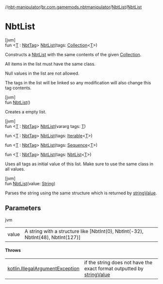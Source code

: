 //[nbt-manipulator](../../../index.md)/[br.com.gamemods.nbtmanipulator](../index.md)/[NbtList](index.md)/[NbtList](-nbt-list.md)

# NbtList

[jvm]\
fun <[T](index.md) : [NbtTag](../-nbt-tag/index.md)> [NbtList](-nbt-list.md)(tags: [Collection](https://kotlinlang.org/api/latest/jvm/stdlib/kotlin.collections/-collection/index.html)<[T](index.md)>)

Constructs a [NbtList](index.md) with the same contents of the given [Collection](https://kotlinlang.org/api/latest/jvm/stdlib/kotlin.collections/-collection/index.html).

All items in the list must have the same class.

Null values in the list are not allowed.

The tags in the list will be linked so any modification will also change this tag contents.

[jvm]\
fun [NbtList](-nbt-list.md)()

Creates a empty list.

[jvm]\
fun <[T](index.md) : [NbtTag](../-nbt-tag/index.md)> [NbtList](-nbt-list.md)(vararg tags: [T](index.md))

fun <[T](index.md) : [NbtTag](../-nbt-tag/index.md)> [NbtList](-nbt-list.md)(tags: [Iterable](https://kotlinlang.org/api/latest/jvm/stdlib/kotlin.collections/-iterable/index.html)<[T](index.md)>)

fun <[T](index.md) : [NbtTag](../-nbt-tag/index.md)> [NbtList](-nbt-list.md)(tags: [Sequence](https://kotlinlang.org/api/latest/jvm/stdlib/kotlin.sequences/-sequence/index.html)<[T](index.md)>)

fun <[T](index.md) : [NbtTag](../-nbt-tag/index.md)> [NbtList](-nbt-list.md)(tags: [NbtList](index.md)<[T](index.md)>)

Uses all tags as initial value of this list. Make sure to use the same class in all values.

[jvm]\
fun [NbtList](-nbt-list.md)(value: [String](https://kotlinlang.org/api/latest/jvm/stdlib/kotlin/-string/index.html))

Parses the string using the same structure which is returned by [stringValue](string-value.md).

## Parameters

jvm

| | |
|---|---|
| value | A string with a structure like [NbtInt(0), NbtInt(-32), NbtInt(48), NbtInt(127)] |

#### Throws

| | |
|---|---|
| [kotlin.IllegalArgumentException](https://kotlinlang.org/api/latest/jvm/stdlib/kotlin/-illegal-argument-exception/index.html) | if the string does not have the exact format outputted by [stringValue](string-value.md) |
